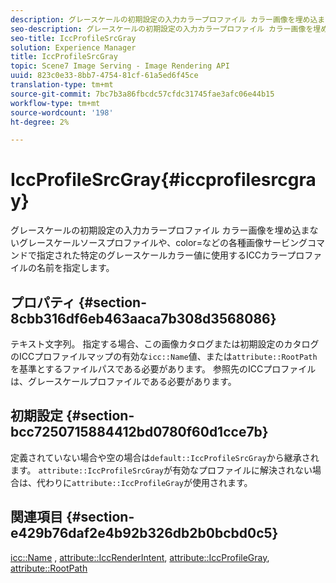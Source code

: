 ```yaml
---
description: グレースケールの初期設定の入力カラープロファイル カラー画像を埋め込まないグレースケールソースプロファイルや、color=などの各種画像サービングコマンドで指定された特定のグレースケールカラー値に使用するICCカラープロファイルの名前を指定します。
seo-description: グレースケールの初期設定の入力カラープロファイル カラー画像を埋め込まないグレースケールソースプロファイルや、color=などの各種画像サービングコマンドで指定された特定のグレースケールカラー値に使用するICCカラープロファイルの名前を指定します。
seo-title: IccProfileSrcGray
solution: Experience Manager
title: IccProfileSrcGray
topic: Scene7 Image Serving - Image Rendering API
uuid: 823c0e33-8bb7-4754-81cf-61a5ed6f45ce
translation-type: tm+mt
source-git-commit: 7bc7b3a86fbcdc57cfdc31745fae3afc06e44b15
workflow-type: tm+mt
source-wordcount: '198'
ht-degree: 2%

---
```



# IccProfileSrcGray{#iccprofilesrcgray}

グレースケールの初期設定の入力カラープロファイル カラー画像を埋め込まないグレースケールソースプロファイルや、color=などの各種画像サービングコマンドで指定された特定のグレースケールカラー値に使用するICCカラープロファイルの名前を指定します。

## プロパティ {#section-8cbb316df6eb463aaca7b308d3568086}

テキスト文字列。 指定する場合、この画像カタログまたは初期設定のカタログのICCプロファイルマップの有効な`icc::Name`値、または`attribute::RootPath`を基準とするファイルパスである必要があります。 参照先のICCプロファイルは、グレースケールプロファイルである必要があります。

## 初期設定 {#section-bcc7250715884412bd0780f60d1cce7b}

定義されていない場合や空の場合は`default::IccProfileSrcGray`から継承されます。 `attribute::IccProfileSrcGray`が有効なプロファイルに解決されない場合は、代わりに`attribute::IccProfileGray`が使用されます。

## 関連項目 {#section-e429b76daf2e4b92b326db2b0bcbd0c5}

[icc::Name](../../../../../is-api/image-catalog/image-serving-api-ref/c-image-catalog-reference/c-icc-profile-map-reference/r-name-icc.md#reference-9e7d3c8e35434981a3dfac66b8946cbe) ,  [attribute::IccRenderIntent](../../../../../is-api/image-catalog/image-serving-api-ref/c-image-catalog-reference/c-attributes-reference/r-iccrenderintent.md#reference-012f207f28bd4406a5368d23ed95a51f),  [attribute::IccProfileGray](../../../../../is-api/image-catalog/image-serving-api-ref/c-image-catalog-reference/c-attributes-reference/r-iccprofilegray.md#reference-13822a1596e440eea0492e86d88dad35),  [attribute::RootPath](../../../../../is-api/image-catalog/image-serving-api-ref/c-image-catalog-reference/c-attributes-reference/r-rootpath.md#reference-17d57e5967be403b8408fa7214017494)
